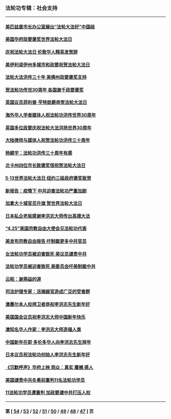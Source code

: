 ### 法轮功专辑：社会支持
---
#### [美匹兹堡市长办公室展出“法轮大法好”中国结](../../pages/nf4386/n13749721.md?06240430) 
#### [美国华府政要褒奖世界法轮大法日](../../pages/nf4386/n13743770.md?06240430) 
#### [庆祝法轮大法日 伦敦华人精英发贺辞](../../pages/nf4386/n13741593.md?06240430) 
#### [美伊利诺伊州多城市和政要祝贺法轮大法日](../../pages/nf4386/n13737149.md?06240430) 
#### [法轮大法洪传三十年 美佛州政要褒奖支持](../../pages/nf4386/n13737103.md?06240430) 
#### [贺法轮功传世30周年 各国逾千政要褒奖](../../pages/nf4386/n13735828.md?06240430) 
#### [英国议员菲利普‧亨特勋爵恭贺法轮大法日](../../pages/nf4386/n13736187.md?06240430) 
#### [海外华人学者媒体人祝法轮功洪传世界30周年](../../pages/nf4386/n13735835.md?06240430) 
#### [英国多位政要庆祝法轮大法洪扬世界30周年](../../pages/nf4386/n13734739.md?06240430) 
#### [大陆律师与媒体人祝贺法轮功洪传三十周年](../../pages/nf4386/n13735062.md?06240430) 
#### [杨颖宇：法轮功洪传三十周年有感](../../pages/nf4386/n13734884.md?06240430) 
#### [北卡州四位市长致褒奖信祝贺法轮大法日](../../pages/nf4386/n13733292.md?06240430) 
#### [5·13世界法轮大法日 纽约三级政府褒奖致贺](../../pages/nf4386/n13732651.md?06240430) 
#### [新报告：疫情下 中共迫害法轮功严重加剧](../../pages/nf4386/n13732612.md?06240430) 
#### [加拿大十城官员升旗 贺世界法轮大法日](../../pages/nf4386/n13729166.md?06240430) 
#### [日本私企老板感谢李洪志大师传出高德大法](../../pages/nf4386/n13726335.md?06240430) 
#### [“4.25”美国宗教自由大使会见法轮功代表](../../pages/nf4386/n13724124.md?06240430) 
#### [美发布宗教自由报告 吁制裁更多中共官员](../../pages/nf4386/n13720670.md?06240430) 
#### [女法轮功学员被迫害致死 美议员谴责中共](../../pages/nf4386/n13682069.md?06240430) 
#### [法轮功学员被迫害致死 美委员会吁美制裁中共](../../pages/nf4386/n13631310.md?06240430) 
#### [云昭：谢燕益的道](../../pages/nf4386/n13607391.md?06240430) 
#### [司法护理专家：活摘器官造成广泛的受害群](../../pages/nf4386/n13570425.md?06240430) 
#### [澳墨尔本人权捍卫者恭祝李洪志先生新年好](../../pages/nf4386/n13556164.md?06240430) 
#### [美国国会议员祝李洪志大师中国新年快乐](../../pages/nf4386/n13554208.md?06240430) 
#### [澳知名华人作家：李洪志大师造福人类](../../pages/nf4386/n13552049.md?06240430) 
#### [中国新年在即 多伦多华人向李洪志先生拜年](../../pages/nf4386/n13531756.md?06240430) 
#### [日本议员祝法轮功创始人李洪志先生新年好](../../pages/nf4386/n13543228.md?06240430) 
#### [《沉默呼声》华府上映 观众：真实 震撼 感人](../../pages/nf4386/n13524739.md?06240430) 
#### [美国谴责中共冬奥前重判11名法轮功学员](../../pages/nf4386/n13521806.md?06240430) 
#### [11法轮功学员遭重判 加政要谴中共打压人权](../../pages/nf4386/n13521294.md?06240430) 

---
#### 第 [ [54](./54.md?06240430) / [53](./53.md?06240430) / [52](./52.md?06240430) / [51](./51.md?06240430) / [50](./50.md?06240430) / [49](./49.md?06240430) / [48](./48.md?06240430) / [47](./47.md?06240430) ] 页
